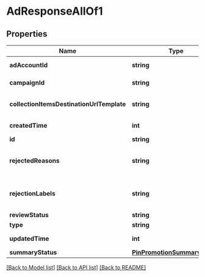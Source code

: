 # AdResponseAllOf1

## Properties
Name | Type | Description | Notes
------------ | ------------- | ------------- | -------------
**adAccountId** | **string** | The ID of the advertiser that this ad belongs to. | [optional] 
**campaignId** | **string** | ID of the ad campaign that contains this ad. | [optional] 
**collectionItemsDestinationUrlTemplate** | **string** | Destination URL template for all items within a collections drawer. | [optional] 
**createdTime** | **int** | Pin creation time. Unix timestamp in seconds. | [optional] 
**id** | **string** | The ID of this ad. | [optional] 
**rejectedReasons** | **string** | Enum reason why the pin was rejected. Returned if &lt;code&gt;review_status&lt;/code&gt; is \&quot;REJECTED\&quot;. | [optional] 
**rejectionLabels** | **string** | Text reason why the pin was rejected. Returned if &lt;code&gt;review_status&lt;/code&gt; is \&quot;REJECTED\&quot;. | [optional] 
**reviewStatus** | **string** | Ad review status | [optional] 
**type** | **string** | Always \&quot;ad\&quot;. | [optional] 
**updatedTime** | **int** | Last update time. Unix timestamp in seconds. | [optional] 
**summaryStatus** | [**PinPromotionSummaryStatus**](PinPromotionSummaryStatus.md) | Ad summary status | [optional] 

[[Back to Model list]](../README.md#documentation-for-models) [[Back to API list]](../README.md#documentation-for-api-endpoints) [[Back to README]](../README.md)



